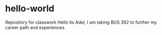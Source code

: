 # hello-world
Repository for classwork
Hello its Adel, I am taking BUS 392 to further my career path and experiences. 
